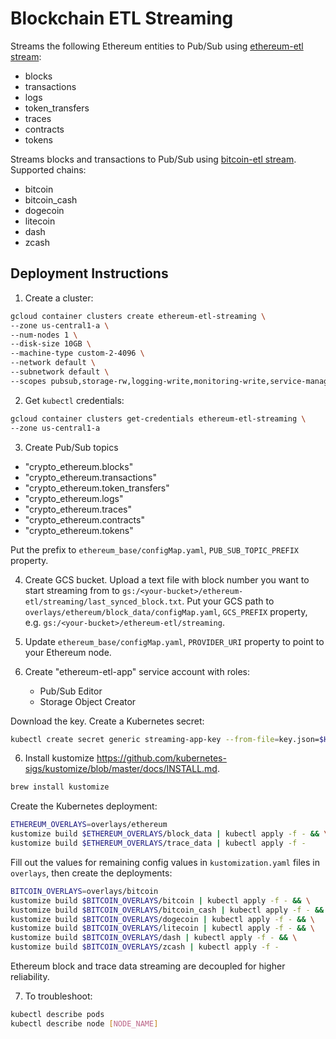 # Blockchain ETL Streaming

Streams the following Ethereum entities to Pub/Sub using 
[ethereum-etl stream](https://github.com/blockchain-etl/ethereum-etl#stream):

- blocks
- transactions
- logs
- token_transfers 
- traces
- contracts
- tokens

Streams blocks and transactions to Pub/Sub using 
[bitcoin-etl stream](https://github.com/blockchain-etl/bitcoin-etl#stream). Supported chains:

- bitcoin
- bitcoin_cash
- dogecoin
- litecoin
- dash
- zcash

## Deployment Instructions

1. Create a cluster:

```bash
gcloud container clusters create ethereum-etl-streaming \
--zone us-central1-a \
--num-nodes 1 \
--disk-size 10GB \
--machine-type custom-2-4096 \
--network default \
--subnetwork default \
--scopes pubsub,storage-rw,logging-write,monitoring-write,service-management,service-control,trace
```

2. Get `kubectl` credentials:

```bash
gcloud container clusters get-credentials ethereum-etl-streaming \
--zone us-central1-a
```

3. Create Pub/Sub topics 
  - "crypto_ethereum.blocks" 
  - "crypto_ethereum.transactions" 
  - "crypto_ethereum.token_transfers" 
  - "crypto_ethereum.logs" 
  - "crypto_ethereum.traces" 
  - "crypto_ethereum.contracts" 
  - "crypto_ethereum.tokens" 

Put the prefix to `ethereum_base/configMap.yaml`, `PUB_SUB_TOPIC_PREFIX` property.

4. Create GCS bucket. Upload a text file with block number you want to start streaming from to 
`gs:/<your-bucket>/ethereum-etl/streaming/last_synced_block.txt`.
Put your GCS path to `overlays/ethereum/block_data/configMap.yaml`, `GCS_PREFIX` property, 
e.g. `gs:/<your-bucket>/ethereum-etl/streaming`.

5. Update `ethereum_base/configMap.yaml`, `PROVIDER_URI` property to point to your Ethereum node.

5. Create "ethereum-etl-app" service account with roles:
    - Pub/Sub Editor
    - Storage Object Creator

Download the key. Create a Kubernetes secret:

```bash
kubectl create secret generic streaming-app-key --from-file=key.json=$HOME/Downloads/key.json
```

6. Install kustomize https://github.com/kubernetes-sigs/kustomize/blob/master/docs/INSTALL.md. 

```bash
brew install kustomize
```

Create the Kubernetes deployment:

```bash
ETHEREUM_OVERLAYS=overlays/ethereum
kustomize build $ETHEREUM_OVERLAYS/block_data | kubectl apply -f - && \
kustomize build $ETHEREUM_OVERLAYS/trace_data | kubectl apply -f -
```

Fill out the values for remaining config values in `kustomization.yaml` files in `overlays`, 
then create the deployments:

```bash
BITCOIN_OVERLAYS=overlays/bitcoin
kustomize build $BITCOIN_OVERLAYS/bitcoin | kubectl apply -f - && \
kustomize build $BITCOIN_OVERLAYS/bitcoin_cash | kubectl apply -f - && \
kustomize build $BITCOIN_OVERLAYS/dogecoin | kubectl apply -f - && \
kustomize build $BITCOIN_OVERLAYS/litecoin | kubectl apply -f - && \
kustomize build $BITCOIN_OVERLAYS/dash | kubectl apply -f - && \
kustomize build $BITCOIN_OVERLAYS/zcash | kubectl apply -f -
```

Ethereum block and trace data streaming are decoupled for higher reliability. 

7. To troubleshoot:

```bash
kubectl describe pods
kubectl describe node [NODE_NAME]
```